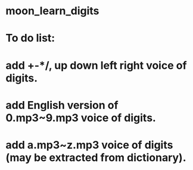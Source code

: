 # moon_learn_digits

# To do list:
# add +-*/, up down left right voice of digits.
# add English version of 0.mp3~9.mp3 voice of digits.
# add a.mp3~z.mp3 voice of digits (may be extracted from dictionary).